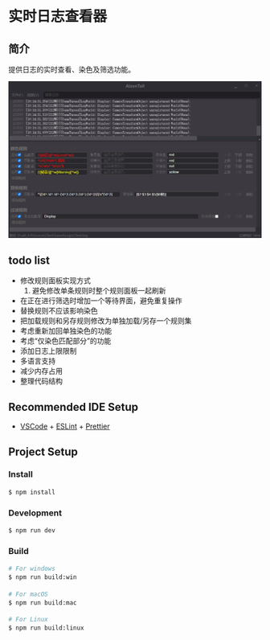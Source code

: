 # 实时日志查看器

## 简介

提供日志的实时查看、染色及筛选功能。

<img src="./extras/main.png">

## todo list
- 修改规则面板实现方式
  1. 避免修改单条规则时整个规则面板一起刷新
- 在正在进行筛选时增加一个等待界面，避免重复操作
- 替换规则不应该影响染色
- 把加载规则和另存规则修改为单独加载/另存一个规则集
- 考虑重新加回单独染色的功能
- 考虑“仅染色匹配部分”的功能
- 添加日志上限限制
- 多语言支持
- 减少内存占用
- 整理代码结构

## Recommended IDE Setup

- [VSCode](https://code.visualstudio.com/) + [ESLint](https://marketplace.visualstudio.com/items?itemName=dbaeumer.vscode-eslint) + [Prettier](https://marketplace.visualstudio.com/items?itemName=esbenp.prettier-vscode)

## Project Setup

### Install

```bash
$ npm install
```

### Development

```bash
$ npm run dev
```

### Build

```bash
# For windows
$ npm run build:win

# For macOS
$ npm run build:mac

# For Linux
$ npm run build:linux
```
